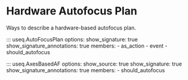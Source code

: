 # Hardware Autofocus Plan

Ways to describe a hardware-based autofocus plan.

::: useq.AutoFocusPlan
    options:
        show_signature: true
        show_signature_annotations: true
        members:
            - as_action
            - event
            - should_autofocus

::: useq.AxesBasedAF
    options:
        show_source: true
        show_signature: true
        show_signature_annotations: true
        members:
            - should_autofocus
